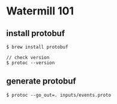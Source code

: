 # Watermill 101

## install protobuf

```
$ brew install protobuf

// check version
$ protoc --version
```

## generate protobuf

```
$ protoc --go_out=. inputs/events.proto

```
